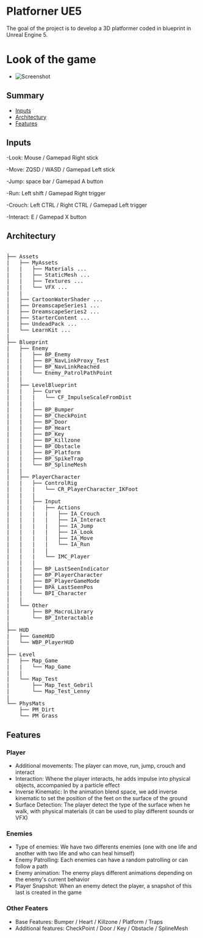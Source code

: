 # Platforner UE5
The goal of the project is to develop a 3D platformer coded in blueprint in Unreal Engine 5.

# Look of the game
* ![Screenshot](https://cdn.discordapp.com/attachments/1020661630700355676/1166319383472259163/Capture_decran_2023-10-24_121615.png?ex=6639ff92&is=6638ae12&hm=8a470e10c5f6dfbfbc1297257893642e3674b89af0840edd5ad17607a45df623&)

## Summary
* [Inputs](#inputs)
* [Architectury](#architectury)
* [Features](#features)


## Inputs
-Look: Mouse / Gamepad Right stick

-Move: ZQSD / WASD / Gamepad Left stick

-Jump: space bar / Gamepad A button

-Run: Left shift / Gamepad Right trigger

-Crouch: Left CTRL / Right CTRL / Gamepad Left trigger

-Interact: E / Gamepad X button


## Architectury
<pre>   
├── Assets
|   ├── MyAssets 
|   |   ├── Materials ...
|   |   ├── StaticMesh ...
|   |   ├── Textures ...
|   |   └── VFX ...
|   |
|   ├── CartoonWaterShader ...
|   ├── DreamscapeSeries1 ...
|   ├── DreamscapeSeries2 ...
|   ├── StarterContent ...
|   ├── UndeadPack ...
|   └── LearnKit ...
|
├── Blueprint 
|   ├── Enemy 
|   |   ├── BP_Enemy 
|   |   ├── BP_NavLinkProxy_Test 
|   |   ├── BP_NavLinkReached 
|   |   └── Enemy_PatrolPathPoint 
|   |
|   ├── LevelBlueprint 
|   |   ├── Curve
|   |   |   └── CF_ImpulseScaleFromDist
|   |   |  
|   |   ├── BP_Bumper 
|   |   ├── BP_CheckPoint 
|   |   ├── BP_Door 
|   |   ├── BP_Heart 
|   |   ├── BP_Key 
|   |   ├── BP_Killzone 
|   |   ├── BP_Obstacle 
|   |   ├── BP_Platform 
|   |   ├── BP_SpikeTrap 
|   |   └── BP_SplineMesh 
|   |
|   ├── PlayerCharacter
|   |   ├── ControlRig
|   |   |   └── CR_PlayerCharacter_IKFoot
|   |   |  
|   |   ├── Input
|   |   |   ├── Actions
|   |   |   |   ├── IA_Crouch
|   |   |   |   ├── IA_Interact
|   |   |   |   ├── IA_Jump
|   |   |   |   ├── IA_Look
|   |   |   |   ├── IA_Move
|   |   |   |   └── IA_Run
|   |   |   |
|   |   |   └── IMC_Player
|   |   |  
|   |   ├── BP_LastSeenIndicator 
|   |   ├── BP_PlayerCharacter
|   |   ├── BP_PlayerGameMode 
|   |   ├── BPA_LastSeenPos 
|   |   └── BPI_Character 
|   |
|   └── Other 
|       ├── BP_MacroLibrary
|       └── BP_Interactable
|   
├── HUD 
|   ├── GameHUD
|   └── WBP_PlayerHUD
|
├── Level
|   ├── Map_Game
|   |   └── Map_Game
|   |
|   └── Map_Test
|       ├── Map_Test_Gebril
|       └── Map_Test_Lenny
|
└── PhysMats
    ├── PM_Dirt
    └── PM_Grass
</pre>


## Features
### Player
- Additional movements: The player can move, run, jump, crouch and interact
- Interaction: Whene the player interacts, he adds impulse into physical objects, accompanied by a particle effect
- Inverse Kinematic: In the animation blend space, we add inverse kinematic to set the position of the feet on the surface of the ground
- Surface Detection: The player detect the type of the surface when he walk, with physical materials (it can be used to play different sounds or VFX) 

### Enemies
- Type of enemies: We have two differents enemies (one with one life and another with two life and who can heal himself)
- Enemy Patrolling: Each enemies can have a random patrolling or can follow a path
- Enemy animation: The enemy plays different animations depending on the enemy's current behavior
- Player Snapshot: When an enemy detect the player, a snapshot of this last is created in the game 

### Other Featers
- Base Features: Bumper / Heart / Killzone / Platform / Traps
- Additional features: CheckPoint / Door / Key / Obstacle / SplineMesh
